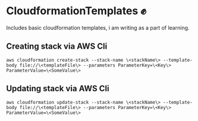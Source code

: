 # CloudformationTemplates :fist:
Includes basic cloudformation templates, i am writing as a part of learning.

## Creating stack via AWS Cli
```aws cloudformation create-stack --stack-name \<stackName\> --template-body file://\<templateFile\> --parameters ParameterKey=\<Key\> ParameterValue=\<SomeValue\>```
## Updating stack via AWS Cli
```aws cloudformation update-stack --stack-name \<stackName\> --template-body file://\<templateFile\> --parameters ParameterKey=\<Key\> ParameterValue=\<SomeValue\>```
